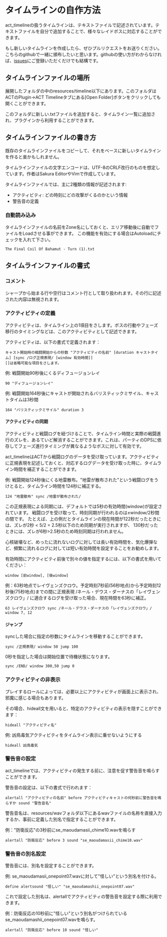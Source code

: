 タイムラインの自作方法
======================

act_timelineの扱うタイムラインは、テキストファイルで記述されています。テキストファイルを自分で追加することで、様々なレイドボスに対応することができます。

もし新しいタイムラインを作成したら、ぜひプルリクエストをお送りください。こちらのgithubで一緒に頒布したいと思います。githubの使い方がわからなければ、[issues](https://github.com/grindingcoil/act_timeline/issues/new)にご登録いただくだけでも結構です。

## タイムラインファイルの場所
展開したフォルダの中のresources/timeline以下にあります。このフォルダはACTのPlugin->ACT Timelineタブにある[Open Folder]ボタンをクリックしても開くことができます。

このフォルダに新しい.txtファイルを追加すると、タイムライン一覧に追加され、プラグインから利用することができます。

## タイムラインファイルの書き方
既存のタイムラインファイルをコピーして、それをベースに新しいタイムラインを作ると楽かもしれません。

タイムラインファイルの文字エンコードは、UTF-8のCRLF改行のものを想定しています。作者はSakura EditorやVimで作成しています。

タイムラインファイルでは、主に2種類の情報が記述されます:
- アクティビティ: どの時刻にどの攻撃がくるのかという情報
- 警告音の定義

### 自動読み込み
タイムラインファイルの名前をZone名にしておくと、エリア移動後に自動でファイルをLoadさせる事ができます。
この機能を有効にする場合はAutoloadにチェックを入れて下さい。
```
The Final Coil Of Bahamut - Turn (1).txt
```

## タイムラインファイルの書式

### コメント
シャープから始まる行や空行はコメント行として取り扱われます。その行に記述された内容は無視されます。

### アクティビティの定義
アクティビティは、タイムライン上の1項目をさします。ボスの行動やフェーズ移行のタイミングなどは、このアクティビティとして記述できます。

アクティビティは、以下の書式で定義されます：
```
キャスト開始時の戦闘開始からの秒数 "アクティビティの名前" [duration キャストタイム] [sync /ログ正規表現/ [window 有効時間]]
[]は省略可能な項目をさします。
```

例: 戦闘開始90秒後にくるディフュージョンレイ
```
90 "ディフュージョンレイ"
```

例: 戦闘開始164秒後にキャストが開始されるバリスティックミサイル、キャストタイムは3秒間
```
164 "バリスティックミサイル" duration 3
```

#### アクティビティの同期
アクティビティと戦闘ログを紐づけることで、タイムライン時間と実際の戦闘進行のズレを、あるていど解消することができます。これは、パーティのDPSに依存してフェーズ進行タイミングが異なるようなボスに対して有効です。

act_timelineはACTから戦闘ログのデータを受け取っています。アクティビティに正規表現を記述しておくと、対応するログデータを受け取った時に、タイムライン時間を補正することができます。

例: 戦闘開始124秒後にくる地雷散布。"地雷が散布された"という戦闘ログをうけとると、タイムライン時間を124秒に補正する。
```
124 "地雷散布" sync /地雷が散布された/
```

この正規表現による同期には、デフォルトでは5秒の有効時間(window)が設定されています。
戦闘ログを受け取って、時刻同期が行われるのは±window/2秒間の間です。
たとえば、上の例だとタイムラインの現在時間が122秒だったときには、ズレが2秒 < 5/2 = 2.5秒以下のため同期が実行されますが、
130秒だったときには、ズレが6秒>2.5秒のため時刻同期は行われません。

心核破壊など、めったに流れないログに対しては長い有効時間を、気化爆弾など、頻繁に流れるログに対しては短い有効時間を設定することをお勧めします。

有効時間にアクティビティ前後で別々の値を指定するには、以下の書式を用いてください：
```
window [前window], [後window]
```

例：63秒地点でレイヴェンズクロウ。予定時刻7秒前(56秒地点)から予定時刻12秒後(75秒地点)までの間に正規表現 /ネール・デウス・ダーナスの「レイヴェンズクロウ」/ に適合するログを受け取った場合、現在時間を63秒に補正。
```
63 レイヴェンズクロウ sync /ネール・デウス・ダーナスの「レイヴェンズクロウ」/ window 7, 12
```

#### ジャンプ
syncした場合に指定の秒数にタイムラインを移動することができます。
```
sync /正規表現/ window 50 jump 100
```

0秒を指定した場合は開始位置で待機状態になります。
```
sync /END/ window 300,50 jump 0
```

### アクティビティの非表示
プレイするロールによっては、必要以上にアクティビティが画面上に表示され、邪魔に感じる場合もあります。

その場合、hideall文を用いると、特定のアクティビティの表示を隠すことができます：
```
hideall "アクティビティ名"
```

例: 凶鳥毒気アクティビティをタイムライン表示に乗せないようにする
```
hideall 凶鳥毒気
```


### 警告音の設定
act_timelineでは、アクティビティの発生する前に、注意を促す警告音を鳴らすことができます。

警告音の設定は、以下の書式で行われます：
```
alertall "アクティビティの名前" before アクティビティキャストの何秒前に警告音を鳴らすか sound "警告音名"
```

警告音名は、resources/wavフォルダ以下にあるwavファイルの名称を直接入力するか、事前に定義した別名で指定することができます。

例："防衛反応"の3秒前にse_maoudamasii_chime10.wavを鳴らす
```
alertall "防衛反応" before 3 sound "se_maoudamasii_chime10.wav"
```

### 警告音の別名設定
警告音には、別名を設定することができます。

例: se_maoudamasii_onepoint07.wavに対して"怪しい"という別名を付ける。
```
define alertsound "怪しい" "se_maoudamashii_onepoint07.wav"
```

これで設定した別名は、alertallでアクティビティの警告音を設定する際に利用できます。

例：防衛反応の10秒前に"怪しい"という別名がつけられているse_maoudamashii_onepoint07.wavを鳴らす。
```
alertall "防衛反応" before 10 sound "怪しい"
```
